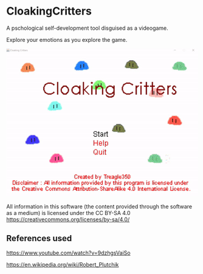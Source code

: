 # CloakingCritters
A pschological self-development tool disguised as a videogame.

Explore your emotions as you explore the game.

![Demonstration](https://github.com/Treagle350/CloakingCritters/blob/master/Demo.gif)

All information in this software (the content provided through the software as a medium) is licensed under the CC BY-SA 4.0 https://creativecommons.org/licenses/by-sa/4.0/

## References used
https://www.youtube.com/watch?v=9dzhgsVaiSo

https://en.wikipedia.org/wiki/Robert_Plutchik
